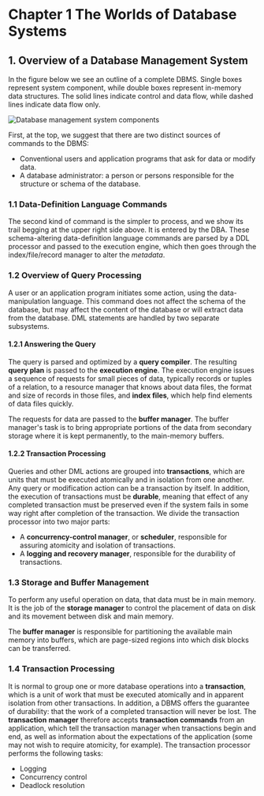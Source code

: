 # Chapter 1 The Worlds of Database Systems

## 1. Overview of a Database Management System

In the figure below we see an outline of a complete DBMS. Single boxes represent
system component, while double boxes represent in-memory data structures. The
solid lines indicate control and data flow, while dashed lines indicate data flow
only.

![Database management system components](https://i.loli.net/2021/09/19/9pKXeGxYhc2dgsO.png)

First, at the top, we suggest that there are two distinct sources of commands to
the DBMS:

+ Conventional users and application programs that ask for data or modify data.
+ A database administrator: a person or persons responsible for the structure or
schema of the database.

### 1.1 Data-Definition Language Commands

The second kind of command is the simpler to process, and we show its trail
begging at the upper right side above. It is entered by the DBA. These schema-altering
data-definition language commands are parsed by a DDL processor and passed to
the execution engine, which then goes through the index/file/record manager to
alter the *metadata*.

### 1.2 Overview of Query Processing

A user or an application program initiates some action, using the data-manipulation
language. This command does not affect the schema of the database, but may affect
the content of the database or will extract data from the database. DML statements
are handled by two separate subsystems.

#### 1.2.1 Answering the Query

The query is parsed and optimized by a **query compiler**. The resulting
**query plan** is passed to the **execution engine**. The execution engine issues
a sequence of requests for small pieces of data, typically records or tuples of
a relation, to a resource manager that knows about data files, the format and
size of records in those files, and **index files**, which help find elements of
data files quickly.

The requests for data are passed to the **buffer manager**. The buffer manager's
task is to bring appropriate portions of the data from secondary storage where
it is kept permanently, to the main-memory buffers.

#### 1.2.2 Transaction Processing

Queries and other DML actions are grouped into **transactions**, which are units
that must be executed atomically and in isolation from one another. Any query or
modification action can be a transaction by itself. In addition, the execution
of transactions must be **durable**, meaning that effect of any completed
transaction must be preserved even if the system fails in some way right after
completion of the transaction. We divide the transaction processor into two major
parts:

+ A **concurrency-control manager**, or **scheduler**, responsible for assuring
atomicity and isolation of transactions.
+ A **logging and recovery manager**, responsible for the durability of transactions.

### 1.3 Storage and Buffer Management

To perform any useful operation on data, that data must be in main memory. It is
the job of the **storage manager** to control the placement of data on disk and
its movement between disk and main memory.

The **buffer manager** is responsible for partitioning the available main memory
into buffers, which are page-sized regions into which disk blocks can be transferred.

### 1.4 Transaction Processing

It is normal to group one or more database operations into a **transaction**,
which is a unit of work that must be executed atomically and in apparent isolation
from other transactions. In addition, a DBMS offers the guarantee of durability:
that the work of a completed transaction will never be lost. The **transaction**
**manager** therefore accepts **transaction commands** from an application, which
tell the transaction manager when transactions begin and end, as well as information
about the expectations of the application (some may not wish to require atomicity,
for example). The transaction processor performs the following tasks:

+ Logging
+ Concurrency control
+ Deadlock resolution
